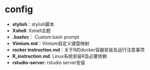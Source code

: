 # config
- **stylish**：stylish脚本
- **Xshell**: Xshell主题
- **.bashrc**： Custom bash prompt
- **Vimium.md**：Vimium自定义键盘映射
- **rocker instruction.md**：关于R的docker容器安装及运行注意事项
- **R_instruction.md**: Linux系统安装R及必要依赖
- **rstudio-server**: rstudio server安装
